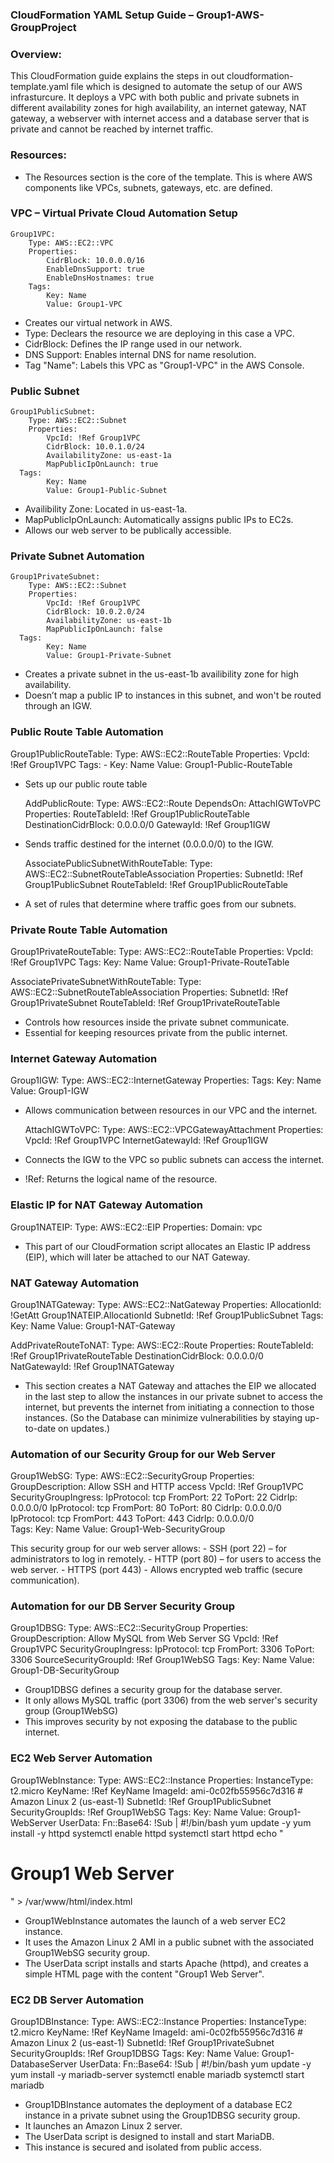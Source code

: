 ### CloudFormation YAML Setup Guide – Group1-AWS-GroupProject

### Overview:
This CloudFormation guide explains the steps in out cloudformation-template.yaml file which is designed to automate the setup of our AWS infrasturcure. It deploys a VPC with both public and private subnets in different availability zones for high availability, an internet gateway, NAT gateway, a webserver with internet access and a database server that is private and cannot be reached by internet traffic.

### Resources:
- The Resources section is the core of the template. This is where AWS components like VPCs, subnets, gateways, etc. are defined.

### VPC – Virtual Private Cloud Automation Setup 
    Group1VPC:
        Type: AWS::EC2::VPC
        Properties:
            CidrBlock: 10.0.0.0/16
            EnableDnsSupport: true
            EnableDnsHostnames: true
        Tags:
            Key: Name
            Value: Group1-VPC

- Creates our virtual network in AWS.
- Type: Declears the resource we are deploying in this case a VPC.
- CidrBlock: Defines the IP range used in our network.
- DNS Support: Enables internal DNS for name resolution.
- Tag "Name": Labels this VPC as "Group1-VPC" in the AWS Console.

 ### Public Subnet
    Group1PublicSubnet:
        Type: AWS::EC2::Subnet
        Properties:
            VpcId: !Ref Group1VPC
            CidrBlock: 10.0.1.0/24
            AvailabilityZone: us-east-1a
            MapPublicIpOnLaunch: true
      Tags:
            Key: Name
            Value: Group1-Public-Subnet

- Availibility Zone: Located in us-east-1a.
- MapPublicIpOnLaunch: Automatically assigns public IPs to EC2s.
- Allows our web server to be publically accessible.

### Private Subnet Automation
    Group1PrivateSubnet:
        Type: AWS::EC2::Subnet
        Properties:
            VpcId: !Ref Group1VPC
            CidrBlock: 10.0.2.0/24
            AvailabilityZone: us-east-1b
            MapPublicIpOnLaunch: false
      Tags:
            Key: Name
            Value: Group1-Private-Subnet

- Creates a private subnet in the us-east-1b availibility zone for high availability.
- Doesn’t map a public IP to instances in this subnet, and won't be routed through an IGW.

### Public Route Table Automation
  Group1PublicRouteTable:
    Type: AWS::EC2::RouteTable
    Properties:
      VpcId: !Ref Group1VPC
      Tags:
        - Key: Name
          Value: Group1-Public-RouteTable

- Sets up our public route table

  AddPublicRoute:
    Type: AWS::EC2::Route
    DependsOn: AttachIGWToVPC
    Properties:
      RouteTableId: !Ref Group1PublicRouteTable
      DestinationCidrBlock: 0.0.0.0/0
      GatewayId: !Ref Group1IGW

- Sends traffic destined for the internet (0.0.0.0/0) to the IGW.

  AssociatePublicSubnetWithRouteTable:
    Type: AWS::EC2::SubnetRouteTableAssociation
    Properties:
      SubnetId: !Ref Group1PublicSubnet
      RouteTableId: !Ref Group1PublicRouteTable

- A set of rules that determine where traffic goes from our subnets.

### Private Route Table Automation
  Group1PrivateRouteTable:
    Type: AWS::EC2::RouteTable
    Properties:
      VpcId: !Ref Group1VPC
      Tags:
            Key: Name
          Value: Group1-Private-RouteTable

  AssociatePrivateSubnetWithRouteTable:
    Type: AWS::EC2::SubnetRouteTableAssociation
    Properties:
      SubnetId: !Ref Group1PrivateSubnet
      RouteTableId: !Ref Group1PrivateRouteTable

- Controls how resources inside the private subnet communicate.
- Essential for keeping resources private from the public internet.

### Internet Gateway Automation
  Group1IGW:
    Type: AWS::EC2::InternetGateway
    Properties:
      Tags:
            Key: Name
          Value: Group1-IGW
 
- Allows communication between resources in our VPC and the internet.

  AttachIGWToVPC:
    Type: AWS::EC2::VPCGatewayAttachment
    Properties:
      VpcId: !Ref Group1VPC
      InternetGatewayId: !Ref Group1IGW

- Connects the IGW to the VPC so public subnets can access the internet.
- !Ref: Returns the logical name of the resource.

### Elastic IP for NAT Gateway Automation
  Group1NATEIP:
    Type: AWS::EC2::EIP
    Properties:
      Domain: vpc

- This part of our CloudFormation script allocates an Elastic IP address (EIP), which will later be attached to our NAT Gateway.

### NAT Gateway Automation
  Group1NATGateway:
    Type: AWS::EC2::NatGateway
    Properties:
      AllocationId: !GetAtt Group1NATEIP.AllocationId
      SubnetId: !Ref Group1PublicSubnet
      Tags:
            Key: Name
          Value: Group1-NAT-Gateway

  AddPrivateRouteToNAT:
    Type: AWS::EC2::Route
    Properties:
      RouteTableId: !Ref Group1PrivateRouteTable
      DestinationCidrBlock: 0.0.0.0/0
      NatGatewayId: !Ref Group1NATGateway

- This section creates a NAT Gateway and attaches the EIP we allocated in the last step to allow the instances in our private subnet to access the internet, but prevents the internet from initiating a connection to those instances. (So the Database can minimize vulnerabilities by staying up-to-date on updates.)

### Automation of our Security Group for our Web Server
  Group1WebSG:
    Type: AWS::EC2::SecurityGroup
    Properties:
      GroupDescription: Allow SSH and HTTP access
      VpcId: !Ref Group1VPC
      SecurityGroupIngress:
          IpProtocol: tcp
          FromPort: 22
          ToPort: 22
          CidrIp: 0.0.0.0/0
          IpProtocol: tcp
          FromPort: 80
          ToPort: 80
          CidrIp: 0.0.0.0/0
          IpProtocol: tcp
          FromPort: 443
          ToPort: 443
          CidrIp: 0.0.0.0/0     
      Tags:
            Key: Name
          Value: Group1-Web-SecurityGroup

This security group for our web server allows:
            - SSH (port 22) – for administrators to log in remotely.
            - HTTP (port 80) – for users to access the web server.
            - HTTPS (port 443) - Allows encrypted web traffic (secure communication).

### Automation for our DB Server Security Group 
  Group1DBSG:
    Type: AWS::EC2::SecurityGroup
    Properties:
      GroupDescription: Allow MySQL from Web Server SG
      VpcId: !Ref Group1VPC
      SecurityGroupIngress:
          IpProtocol: tcp
          FromPort: 3306
          ToPort: 3306
          SourceSecurityGroupId: !Ref Group1WebSG
      Tags:
            Key: Name
          Value: Group1-DB-SecurityGroup

- Group1DBSG defines a security group for the database server. 
- It only allows MySQL traffic (port 3306) from the web server's security group (Group1WebSG)
- This improves security by not exposing the database to the public internet.

### EC2 Web Server Automation
  Group1WebInstance:
    Type: AWS::EC2::Instance
    Properties:
      InstanceType: t2.micro
      KeyName: !Ref KeyName
      ImageId: ami-0c02fb55956c7d316  # Amazon Linux 2 (us-east-1)
      SubnetId: !Ref Group1PublicSubnet
      SecurityGroupIds:
         !Ref Group1WebSG
      Tags:
            Key: Name
          Value: Group1-WebServer
      UserData:
        Fn::Base64: !Sub |
          #!/bin/bash
          yum update -y
          yum install -y httpd
          systemctl enable httpd
          systemctl start httpd
          echo "<h1>Group1 Web Server</h1>" > /var/www/html/index.html

- Group1WebInstance automates the launch of a web server EC2 instance. 
- It uses the Amazon Linux 2 AMI in a public subnet with the associated Group1WebSG security group. 
- The UserData script installs and starts Apache (httpd), and creates a simple HTML page with the content "Group1 Web Server".

### EC2 DB Server Automation 
  Group1DBInstance:
    Type: AWS::EC2::Instance
    Properties:
      InstanceType: t2.micro
      KeyName: !Ref KeyName
      ImageId: ami-0c02fb55956c7d316  # Amazon Linux 2 (us-east-1)
      SubnetId: !Ref Group1PrivateSubnet
      SecurityGroupIds:
         !Ref Group1DBSG
      Tags:
            Key: Name
          Value: Group1-DatabaseServer
      UserData:
        Fn::Base64: !Sub |
          #!/bin/bash
          yum update -y
          yum install -y mariadb-server
          systemctl enable mariadb
          systemctl start mariadb

- Group1DBInstance automates the deployment of a database EC2 instance in a private subnet using the Group1DBSG security group. 
- It launches an Amazon Linux 2 server. 
- The UserData script is designed to install and start MariaDB. 
- This instance is secured and isolated from public access.
